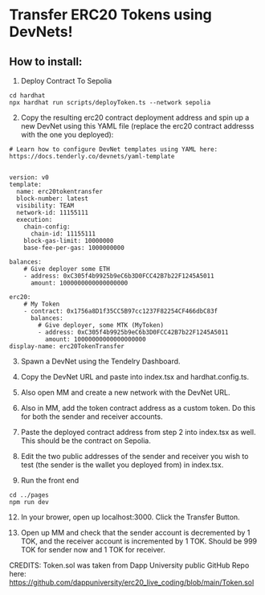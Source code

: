 #



# Transfer ERC20 Tokens using DevNets!

## How to install:

1. Deploy Contract To Sepolia
 ```
cd hardhat
npx hardhat run scripts/deployToken.ts --network sepolia
```

2. Copy the resulting erc20 contract deployment address and spin up a new DevNet using this YAML file (replace the erc20 contract addresss with the one you deployed):
```
# Learn how to configure DevNet templates using YAML here: https://docs.tenderly.co/devnets/yaml-template


version: v0
template:
  name: erc20tokentransfer
  block-number: latest
  visibility: TEAM
  network-id: 11155111
  execution:
    chain-config:
      chain-id: 11155111
    block-gas-limit: 10000000
    base-fee-per-gas: 1000000000

balances:
    # Give deployer some ETH
    - address: 0xC305f4b9925b9eC6b3D0FCC42B7b22F1245A5011
      amount: 1000000000000000000

erc20:
    # My Token
    - contract: 0x1756a8D1f35CC5B97cc1237F82254CF466dbC83f 
      balances: 
        # Give deployer, some MTK (MyToken)
        - address: 0xC305f4b9925b9eC6b3D0FCC42B7b22F1245A5011
          amount: 10000000000000000000 
display-name: erc20TokenTransfer
```

3. Spawn a DevNet using the Tendelry Dashboard.

4. Copy the DevNet URL and paste into index.tsx and hardhat.config.ts.

5. Also open MM and create a new network with the DevNet URL.

7. Also in MM, add the token contract address as a custom token. Do this for both the sender and receiver accounts.

8. Paste the deployed contract address from step 2 into index.tsx as well. This should be the contract on Sepolia. 

9. Edit the two public addresses of the sender and receiver you wish to test (the sender is the wallet you deployed from) in index.tsx.

11.  Run the front end
```
cd ../pages
npm run dev
```
12. In your brower, open up localhost:3000. Click the Transfer Button.

13. Open up MM and check that the sender account is decremented by 1 TOK, and the receiver account is incremented by 1 TOK. Should be 999 TOK for sender now and 1 TOK for receiver.


CREDITS:
Token.sol was taken from Dapp University public GitHub Repo here: https://github.com/dappuniversity/erc20_live_coding/blob/main/Token.sol

